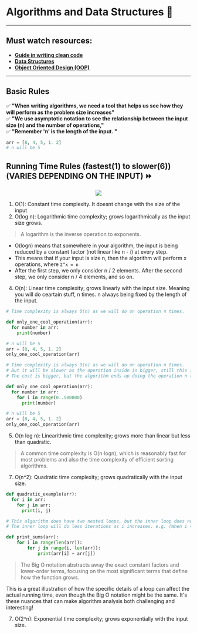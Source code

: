 # Algorithms and Data Structures 🥇
---
## Must watch resources:
- **[Guide in writing clean code](https://github.com/daniel-enqz/daniel-enqz/tree/main/PROGRAMMING_COURSE💙/👍CLEAN_CODE)** <br>
- **[Data Structures](https://github.com/daniel-enqz/daniel-enqz/tree/main/PROGRAMMING_COURSE💙/DATA_STRUCTURESS)** <br>
- **[Object Oriented Design (OOP)](https://github.com/daniel-enqz/daniel-enqz/tree/main/PROGRAMMING_COURSE💙/🎉%20OBJECT%20ORIENTED%20DESIGN)**
---

## Basic Rules
✅ **"When writing algorithms, we need a tool that helps us see how they will perform as the problem size increases"** <br>
✅ **"We use asymptotic notation to see the relationship between the input size (n) and the number of operations,"** <br>
✅ **"Remember 'n' is the length of the input. "** <br>

```python
arr = [8, 4, 5, 1. 2]
# n will be 5
```

## Running Time Rules (fastest(1) to slower(6)) (VARIES DEPENDING ON THE INPUT) ⏩
<p align="center">
  <img src="assets/graph.jpeg" />
</p>

1. O(1): Constant time complexity. It doesnt change with the size of the input
2. O(log n): Logarithmic time complexity; grows logarithmically as the input size grows.
> A logarithm is the inverse operation to exponents.<br>
- O(logn) means that somewhere in your algorithm, the input is being reduced by a constant factor (not linear like n - i) at every step.
- This means that if your input is size n, then the algorithm will perform x operations, where `2^x = n`<br>
- After the first step, we only consider n / 2 elements. After the second step, we only consider n / 4 elements, and so on. <br>

4. O(n): Linear time complexity; grows linearly with the input size. Meaning you will do ceartain stuff, n times. n always being fixed by the length of the input.

```python
# Time complexity is always O(n) as we will do on operation n times.

def only_one_cool_operation(arr):
  for number in arr:
    print(number)

# n will be 5
arr = [8, 4, 5, 1. 2]
only_one_cool_operation(arr)
```
```python
# Time complexity is always O(n) as we will do on operation n times.
# But it will be slower as the operation inside is bigger, still this is always 500,000, meaning is fixed.
# The cost is bigger, but the algorithm ends up doing the operation n times, always.

def only_one_cool_operation(arr):
  for number in arr:
    for i in range(0..500000)
      print(number)

# n will be 5
arr = [8, 4, 5, 1. 2]
only_one_cool_operation(arr)
```

5. O(n log n): Linearithmic time complexity; grows more than linear but less than quadratic.
> A common time complexity is O(n⋅logn), which is reasonably fast for most problems and also the time complexity of efficient sorting algorithms.

7. O(n^2): Quadratic time complexity; grows quadratically with the input size.

```python
def quadratic_example(arr):
  for i in arr:
    for j in arr:
      print(i, j)
```

```python
# This algorithm does have two nested loops, but the inner loop does not always iterate n times 
# The inner loop will do less iterations as i increases. e.g. (When i = 2, inner loop runs n - 2 times.)

def print_sums(arr):
    for i in range(len(arr)):
        for j in range(i, len(arr)):
            print(arr[i] + arr[j])
```

> The Big O notation abstracts away the exact constant factors and lower-order terms, focusing on the most significant terms that define how the function grows. 

This is a great illustration of how the specific details of a loop can affect the actual running time, even though the Big O notation might be the same. It's these nuances that can make algorithm analysis both challenging and interesting!

7. O(2^n): Exponential time complexity; grows exponentially with the input size.

